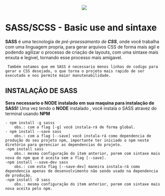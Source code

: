 <p align="center">
    <a href="https://sass-lang.com/"> 
        <img src="https://img.icons8.com/color/96/000000/sass.png"/>
    </a>
</p>

# SASS/SCSS - Basic use and sintaxe

**SASS** é uma tecnologia de *pré-proessamento de **CSS***, onde você trabalha com uma linguagem propria, para gerar arquivos CSS de forma mais agil e podendo agilizar o processo de criação de layouts, com uma sintaxe mais enxuta e legivel, tornando esse processo mais amigavel.

     Também notamos que em SASS é necessario menos linhas de codigo para gerar o CSS desejado, o que torna o projeto mais rapido de ser executado e nos permite maior manutenabilidade.

## INSTALAÇÃO DE SASS

**Sera necessario o NODE instalado em sua maquina para instalação de SASS!**
Uma vez tendo o **NODE** instalado , você instala o SASS atravez do terminal usando **NPM**

    - npm install -g sasss
        obs.: com a flag [-g] você instala-rá de forma global.
    - npm install --save sass
        obs.: com a flag [--save] você instala-rá como dependencia de produção do seu projeto npm, importante ter iniciado o npm neste diretório para gerenciar as dependencias do projeto.
    -npm install sass
        obs.: mesma configuração do item anterior, porem com sintaxe mais nova do npm que é aceita sem a flag [--save].
    -npm install --save-dev sass
        obs.: com esta flag [--save-dev] maneira instala-rá como dependencia apenas de desenvolvimento não sendo usado na dependencia de produção. 
    -npm install -D sass
        obs.: mesma configuração do item anterior, porem com sintaxe mais nova aceita pelo npm. 